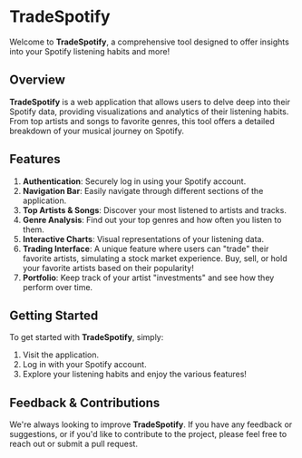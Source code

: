 # TradeSpotify

Welcome to **TradeSpotify**, a comprehensive tool designed to offer insights into your Spotify listening habits and more!

## Overview

**TradeSpotify** is a web application that allows users to delve deep into their Spotify data, providing visualizations and analytics of their listening habits. From top artists and songs to favorite genres, this tool offers a detailed breakdown of your musical journey on Spotify.

## Features

1. **Authentication**: Securely log in using your Spotify account.
2. **Navigation Bar**: Easily navigate through different sections of the application.
3. **Top Artists & Songs**: Discover your most listened to artists and tracks.
4. **Genre Analysis**: Find out your top genres and how often you listen to them.
5. **Interactive Charts**: Visual representations of your listening data.
6. **Trading Interface**: A unique feature where users can "trade" their favorite artists, simulating a stock market experience. Buy, sell, or hold your favorite artists based on their popularity!
7. **Portfolio**: Keep track of your artist "investments" and see how they perform over time.

## Getting Started

To get started with **TradeSpotify**, simply:

1. Visit the application.
2. Log in with your Spotify account.
3. Explore your listening habits and enjoy the various features!

## Feedback & Contributions

We're always looking to improve **TradeSpotify**. If you have any feedback or suggestions, or if you'd like to contribute to the project, please feel free to reach out or submit a pull request.
